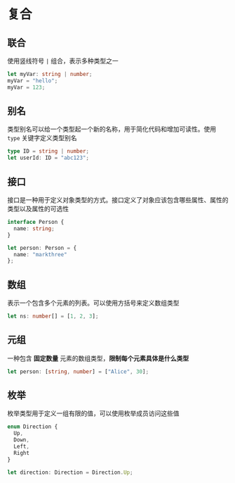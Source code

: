 # 复合

## 联合

使用竖线符号 `|` 组合，表示多种类型之一

```ts
let myVar: string | number;
myVar = "hello";
myVar = 123;
```


## 别名

类型别名可以给一个类型起一个新的名称，用于简化代码和增加可读性。使用 `type` 关键字定义类型别名

```ts
type ID = string | number;
let userId: ID = "abc123";
```


## 接口

接口是一种用于定义对象类型的方式。接口定义了对象应该包含哪些属性、属性的类型以及属性的可选性

```ts
interface Person {
  name: string;
}

let person: Person = {
  name: "markthree"
};
```

## 数组

表示一个包含多个元素的列表。可以使用方括号来定义数组类型

```ts
let ns: number[] = [1, 2, 3];
```


## 元组

一种包含 **固定数量** 元素的数组类型，**限制每个元素具体是什么类型**

```ts
let person: [string, number] = ["Alice", 30];
```

## 枚举

枚举类型用于定义一组有限的值，可以使用枚举成员访问这些值

```ts
enum Direction {
  Up,
  Down,
  Left,
  Right
}

let direction: Direction = Direction.Up;
```